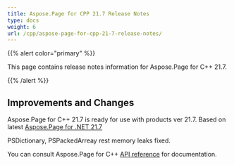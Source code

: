 ```yaml
---
title: Aspose.Page for CPP 21.7 Release Notes
type: docs
weight: 6
url: /cpp/aspose-page-for-cpp-21-7-release-notes/
---
```


{{% alert color="primary" %}}

This page contains release notes information for Aspose.Page for C++ 21.7.

{{% /alert %}}
## **Improvements and Changes**
Aspose.Page for C++ 21.7 is ready for use with products ver 21.7. Based on latest [Aspose.Page for .NET 21.7](/page/net/aspose-page-for-net-21-7-release-notes/)

PSDictionary, PSPackedArreay rest memory leaks fixed.

You can consult Aspose.Page for C++ [API reference](https://apireference.aspose.com/cpp/page/) for documentation.
